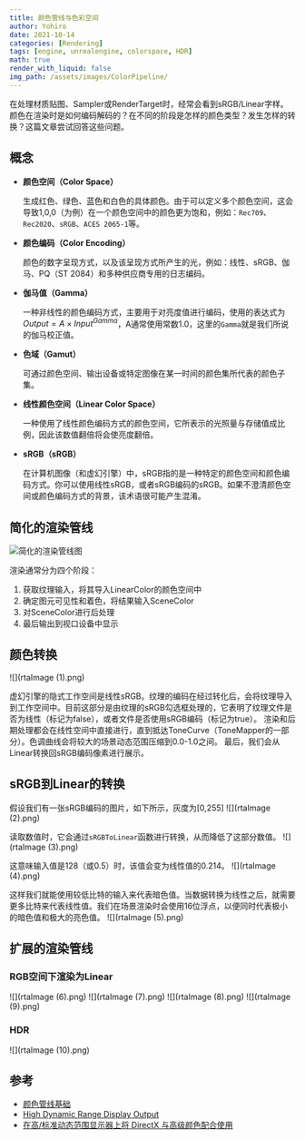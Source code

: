 ```yaml
---
title: 颜色管线与色彩空间
author: Yohiro
date: 2021-10-14
categories: [Rendering]
tags: [engine, unrealengine, colorspace, HDR]
math: true
render_with_liquid: false
img_path: /assets/images/ColorPipeline/
---
```


在处理材质贴图、Sampler或RenderTarget时，经常会看到sRGB/Linear字样。颜色在渲染时是如何编码解码的？在不同的阶段是怎样的颜色类型？发生怎样的转换？这篇文章尝试回答这些问题。

## 概念

- **颜色空间（Color Space）**

  生成红色、绿色、蓝色和白色的具体颜色。由于可以定义多个颜色空间，这会导致1,0,0（为例）在一个颜色空间中的颜色更为饱和，例如：`Rec709`、`Rec2020`、`sRGB`、`ACES 2065-1`等。

- **颜色编码（Color Encoding）**

  颜色的数字呈现方式，以及该呈现方式所产生的光，例如：线性、sRGB、伽马、PQ（ST 2084）和多种供应商专用的日志编码。

- **伽马值（Gamma）**

  一种非线性的颜色编码方式，主要用于对亮度值进行编码，使用的表达式为$Output=A\times{Input}^{Gamma}$，A通常使用常数1.0，这里的`Gamma`就是我们所说的伽马校正值。

- **色域（Gamut）**

  可通过颜色空间、输出设备或特定图像在某一时间的颜色集所代表的颜色子集。

- **线性颜色空间（Linear Color Space）**

  一种使用了线性颜色编码方式的颜色空间，它所表示的光照量与存储值成比例，因此该数值翻倍将会使亮度翻倍。

- **sRGB（sRGB）**

  在计算机图像（和虚幻引擎）中，sRGB指的是一种特定的颜色空间和颜色编码方式。你可以使用线性sRGB，或者sRGB编码的sRGB。如果不澄清颜色空间或颜色编码方式的背景，该术语很可能产生混淆。

## 简化的渲染管线

![简化的渲染管线图](rtaImage.png)

渲染通常分为四个阶段：
1. 获取纹理输入，将其导入LinearColor的颜色空间中
2. 确定图元可见性和着色，将结果输入SceneColor
3. 对SceneColor进行后处理
4. 最后输出到视口设备中显示

## 颜色转换

![](rtaImage (1).png)

虚幻引擎的隐式工作空间是线性sRGB。纹理的编码在经过转化后，会将纹理导入到工作空间中。目前这部分是由纹理的sRGB勾选框处理的，它表明了纹理文件是否为线性（标记为false），或者文件是否使用sRGB编码（标记为true）。
渲染和后期处理都会在线性空间中直接进行，直到抵达ToneCurve（ToneMapper的一部分）。色调曲线会将较大的场景动态范围压缩到0.0-1.0之间。
最后，我们会从Linear转换回sRGB编码像素进行展示。

## sRGB到Linear的转换

假设我们有一张sRGB编码的图片，如下所示，灰度为[0,255]
![](rtaImage (2).png)

读取数值时，它会通过`sRGBToLinear`函数进行转换，从而降低了这部分数值。
![](rtaImage (3).png)

这意味输入值是128（或0.5）时，该值会变为线性值的0.214。
![](rtaImage (4).png)

这样我们就能使用较低比特的输入来代表暗色值。当数据转换为线性之后，就需要更多比特来代表线性值。我们在场景渲染时会使用16位浮点，以便同时代表极小的暗色值和极大的亮色值。
![](rtaImage (5).png)

## 扩展的渲染管线

### RGB空间下渲染为Linear

![](rtaImage (6).png)
![](rtaImage (7).png)
![](rtaImage (8).png)
![](rtaImage (9).png)

### HDR

![](rtaImage (10).png)

## 参考

- [颜色管线基础](https://udn.unrealengine.com/s/article/Color-Pipeline-Basics)
- [High Dynamic Range Display Output](https://docs.unrealengine.com/4.26/en-US/RenderingAndGraphics/HDRDisplayOutput/)
- [在高/标准动态范围显示器上将 DirectX 与高级颜色配合使用](https://learn.microsoft.com/zh-cn/windows/win32/direct3darticles/high-dynamic-range#option-2-use-uint10rgb10-pixel-format-and-hdr10bt2100-color-space)